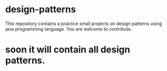 # design-patterns

This repository contains a practice small projects on design patterns using java programming language.
You are welcome to contribute.

# soon it will contain all design patterns.
